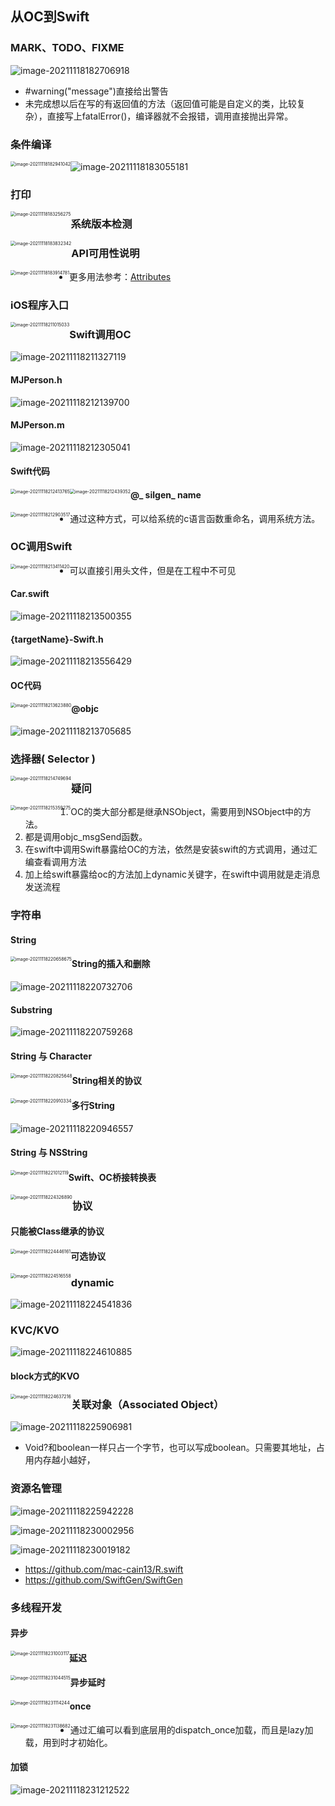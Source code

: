 ##  从OC到Swift

### MARK、TODO、FIXME

![image-20211118182706918](images/image-20211118182706918.png)

- #warning("message")直接给出警告
- 未完成想以后在写的有返回值的方法（返回值可能是自定义的类，比较复杂），直接写上fatalError()，编译器就不会报错，调用直接抛出异常。

### 条件编译

<img src="images/image-20211118182941042.png" alt="image-20211118182941042" style="zoom:50%;float:left" />

![image-20211118183055181](images/image-20211118183055181.png)

### 打印

<img src="images/image-20211118183256275.png" alt="image-20211118183256275" style="zoom:50%;float:left" />

### 系统版本检测

<img src="images/image-20211118183832342.png" alt="image-20211118183832342" style="zoom:50%;float:left" />

### API可用性说明

<img src="images/image-20211118183914781.png" alt="image-20211118183914781" style="zoom:50%;float:left" />

- 更多用法参考：[Attributes](https://docs.swift.org/swift-book/ReferenceManual/Attributes.html)

### iOS程序入口

<img src="images/image-20211118211015033.png" alt="image-20211118211015033" style="zoom:50%;float:left" />

### Swift调用OC

![image-20211118211327119](images/image-20211118211327119.png)

#### MJPerson.h

![image-20211118212139700](images/image-20211118212139700.png)

#### MJPerson.m

![image-20211118212305041](images/image-20211118212305041.png)

#### Swift代码

<img src="images/image-20211118212413765.png" alt="image-20211118212413765" style="zoom:50%;float:left" />

<img src="images/image-20211118212439352.png" alt="image-20211118212439352" style="zoom:50%;float:left" />

#### @_ silgen_ name

<img src="images/image-20211118212903517.png" alt="image-20211118212903517" style="zoom:50%;float:left" />

- 通过这种方式，可以给系统的c语言函数重命名，调用系统方法。

### OC调用Swift

<img src="images/image-20211118213411420.png" alt="image-20211118213411420" style="zoom:50%;float:left" />

- 可以直接引用头文件，但是在工程中不可见

#### Car.swift

![image-20211118213500355](images/image-20211118213500355.png)

#### {targetName}-Swift.h

![image-20211118213556429](images/image-20211118213556429.png)

#### OC代码

<img src="images/image-20211118213623880.png" alt="image-20211118213623880" style="zoom:50%;float:left" />

#### @objc

![image-20211118213705685](images/image-20211118213705685.png)

### 选择器( Selector )

<img src="images/image-20211118214749694.png" alt="image-20211118214749694" style="zoom:50%;float:left" />

### 疑问

<img src="images/image-20211118215359275.png" alt="image-20211118215359275" style="zoom:50%;float:left" />

1. OC的类大部分都是继承NSObject，需要用到NSObject中的方法。
2. 都是调用objc_msgSend函数。
3. 在swift中调用Swift暴露给OC的方法，依然是安装swift的方式调用，通过汇编查看调用方法
4. 加上给swift暴露给oc的方法加上dynamic关键字，在swift中调用就是走消息发送流程

### 字符串

#### String

<img src="images/image-20211118220658675.png" alt="image-20211118220658675" style="zoom:50%;float:left" />

#### String的插入和删除

![image-20211118220732706](images/image-20211118220732706.png)

#### Substring

![image-20211118220759268](images/image-20211118220759268.png)

#### String 与 Character

<img src="images/image-20211118220825648.png" alt="image-20211118220825648" style="zoom:50%;float:left" />

#### String相关的协议

<img src="images/image-20211118220910334.png" alt="image-20211118220910334" style="zoom:50%;float:left" />

#### 多行String

![image-20211118220946557](images/image-20211118220946557.png)

#### String 与 NSString

<img src="images/image-20211118221012119.png" alt="image-20211118221012119" style="zoom:50%;float:left " />

#### Swift、OC桥接转换表

<img src="images/image-20211118224326890.png" alt="image-20211118224326890" style="zoom:50%;float:left" />

### 协议

#### 只能被Class继承的协议

<img src="images/image-20211118224446161.png" alt="image-20211118224446161" style="zoom:50%;float:left" />

#### 可选协议

<img src="images/image-20211118224516558.png" alt="image-20211118224516558" style="zoom:50%;float:left" />

### dynamic

![image-20211118224541836](images/image-20211118224541836.png)

### KVC/KVO

![image-20211118224610885](images/image-20211118224610885.png)

#### block方式的KVO

<img src="images/image-20211118224637216.png" alt="image-20211118224637216" style="zoom:50%;float:left" />

### 关联对象（Associated Object）

![image-20211118225906981](images/image-20211118225906981.png)

- Void?和boolean一样只占一个字节，也可以写成boolean。只需要其地址，占用内存越小越好，

### 资源名管理

![image-20211118225942228](images/image-20211118225942228.png)

![image-20211118230002956](images/image-20211118230002956.png)

![image-20211118230019182](images/image-20211118230019182.png)

- https://github.com/mac-cain13/R.swift
- https://github.com/SwiftGen/SwiftGen

### 多线程开发

#### 异步

<img src="images/image-20211118231003117.png" alt="image-20211118231003117" style="zoom:50%;float:left" />

#### 延迟

<img src="images/image-20211118231044515.png" alt="image-20211118231044515" style="zoom:50%;float:left" />

#### 异步延时

<img src="images/image-20211118231114244.png" alt="image-20211118231114244" style="zoom:50%;float:left" />

#### once

<img src="images/image-20211118231138682.png" alt="image-20211118231138682" style="zoom:50%;float:left" />

- 通过汇编可以看到底层用的dispatch_once加载，而且是lazy加载，用到时才初始化。

#### 加锁

![image-20211118231212522](images/image-20211118231212522.png)